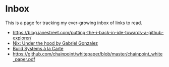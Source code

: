 Inbox
=====

This is a page for tracking my ever-growing inbox of links to read.

- https://blog.janestreet.com/putting-the-i-back-in-ide-towards-a-github-explorer/
- [Nix: Under the hood by Gabriel Gonzalez](https://www.youtube.com/watch?v=GMQPzv3Sx58)
- [Build Systems à la Carte](https://www.microsoft.com/en-us/research/uploads/prod/2018/03/build-systems-5ab0f42d0f937.pdf)
- https://github.com/chainpoint/whitepaper/blob/master/chainpoint_white_paper.pdf
